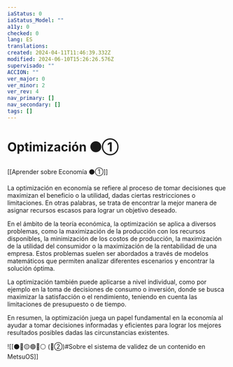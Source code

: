 ```yaml
---
iaStatus: 0
iaStatus_Model: ""
a11y: 0
checked: 0
lang: ES
translations: 
created: 2024-04-11T11:46:39.332Z
modified: 2024-06-10T15:26:26.576Z
supervisado: ""
ACCION: ""
ver_major: 0
ver_minor: 2
ver_rev: 4
nav_primary: []
nav_secondary: []
tags: []
---
```

# Optimización ⚫①

[[Aprender sobre Economía ⚫①]]

La optimización en economía se refiere al proceso de tomar decisiones que maximizan el beneficio o la utilidad, dadas ciertas restricciones o limitaciones. En otras palabras, se trata de encontrar la mejor manera de asignar recursos escasos para lograr un objetivo deseado.

En el ámbito de la teoría económica, la optimización se aplica a diversos problemas, como la maximización de la producción con los recursos disponibles, la minimización de los costos de producción, la maximización de la utilidad del consumidor o la maximización de la rentabilidad de una empresa. Estos problemas suelen ser abordados a través de modelos matemáticos que permiten analizar diferentes escenarios y encontrar la solución óptima.

La optimización también puede aplicarse a nivel individual, como por ejemplo en la toma de decisiones de consumo o inversión, donde se busca maximizar la satisfacción o el rendimiento, teniendo en cuenta las limitaciones de presupuesto o de tiempo.

En resumen, la optimización juega un papel fundamental en la economía al ayudar a tomar decisiones informadas y eficientes para lograr los mejores resultados posibles dadas las circunstancias existentes.

![[⚫🔴🟡🟢🔵⚪ (🔴②)#Sobre el sistema de validez de un contenido en MetsuOS]]
